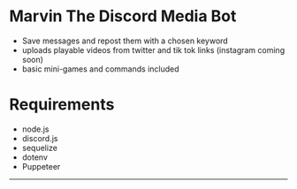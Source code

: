 # Marvin The Discord Media Bot
- Save messages and repost them with a chosen keyword
- uploads playable videos from twitter and tik tok links (instagram coming soon)
- basic mini-games and commands included
# Requirements
- node.js
- discord.js
- sequelize
- dotenv
- Puppeteer
-------------------
